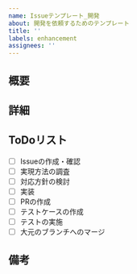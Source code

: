 ```yaml
---
name: Issueテンプレート_開発
about: 開発を依頼するためのテンプレート
title: ''
labels: enhancement
assignees: ''
---
```


## 概要


## 詳細


## ToDoリスト

- [ ] Issueの作成・確認
- [ ] 実現方法の調査
- [ ] 対応方針の検討
- [ ] 実装
- [ ] PRの作成
- [ ] テストケースの作成
- [ ] テストの実施
- [ ] 大元のブランチへのマージ

## 備考

